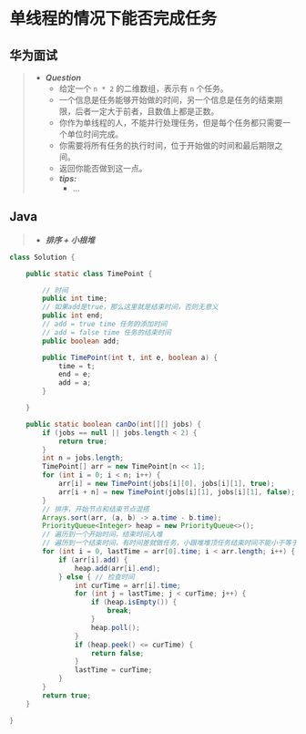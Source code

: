 # 单线程的情况下能否完成任务

## 华为面试

> - ***Question***
>   - 给定一个 `n * 2` 的二维数组，表示有 `n` 个任务。
>   - 一个信息是任务能够开始做的时间，另一个信息是任务的结束期限，后者一定大于前者，且数值上都是正数。
>   - 你作为单线程的人，不能并行处理任务，但是每个任务都只需要一个单位时间完成。
>   - 你需要将所有任务的执行时间，位于开始做的时间和最后期限之间。
>   - 返回你能否做到这一点。
>   - ***tips:***
>     - ...

## Java

> - ***排序 + 小根堆***

```java
class Solution {

    public static class TimePoint {

        // 时间
        public int time;
        // 如果add是true，那么这里就是结束时间，否则无意义
        public int end;
        // add = true time 任务的添加时间
        // add = false time 任务的结束时间
        public boolean add;

        public TimePoint(int t, int e, boolean a) {
            time = t;
            end = e;
            add = a;
        }

    }

    public static boolean canDo(int[][] jobs) {
        if (jobs == null || jobs.length < 2) {
            return true;
        }
        int n = jobs.length;
        TimePoint[] arr = new TimePoint[n << 1];
        for (int i = 0; i < n; i++) {
            arr[i] = new TimePoint(jobs[i][0], jobs[i][1], true);
            arr[i + n] = new TimePoint(jobs[i][1], jobs[i][1], false);
        }
        // 排序，开始节点和结束节点混搭
        Arrays.sort(arr, (a, b) -> a.time - b.time);
        PriorityQueue<Integer> heap = new PriorityQueue<>();
        // 遍历到一个开始时间，结束时间入堆
        // 遍历到一个结束时间，有时间差就做任务，小跟堆堆顶任务结束时间不能小于等于当前时间，满足就弹出。
        for (int i = 0, lastTime = arr[0].time; i < arr.length; i++) {
            if (arr[i].add) {
                heap.add(arr[i].end);
            } else { // 检查时间
                int curTime = arr[i].time;
                for (int j = lastTime; j < curTime; j++) {
                    if (heap.isEmpty()) {
                        break;
                    }
                    heap.poll();
                }
                if (heap.peek() <= curTime) {
                    return false;
                }
                lastTime = curTime;
            }
        }
        return true;
    }

}
```
